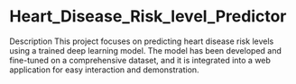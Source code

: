 # Heart_Disease_Risk_level_Predictor
Description This project focuses on predicting heart disease risk levels using a trained deep learning model. The model has been developed and fine-tuned on a comprehensive dataset, and it is integrated into a web application for easy interaction and demonstration.
